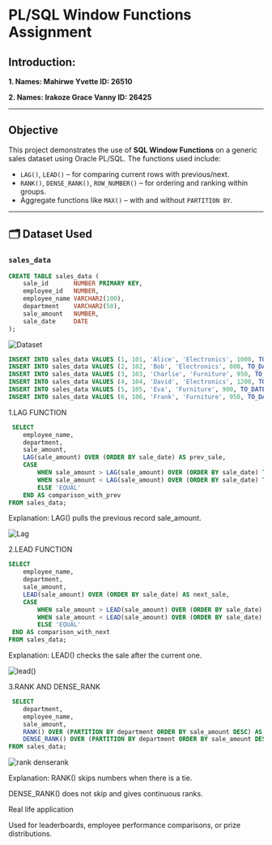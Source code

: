 #  PL/SQL Window Functions Assignment

## Introduction:


**1. Names: Mahirwe Yvette        ID: 26510**

**2. Names: Irakoze Grace Vanny   ID: 26425**

---

## Objective
This project demonstrates the use of **SQL Window Functions** on a generic sales dataset using Oracle PL/SQL. The functions used include:

- `LAG()`, `LEAD()` – for comparing current rows with previous/next.
- `RANK()`, `DENSE_RANK()`, `ROW_NUMBER()` – for ordering and ranking within groups.
- Aggregate functions like `MAX()` – with and without `PARTITION BY`.

---

## 🗂️ Dataset Used

### `sales_data`

```sql
CREATE TABLE sales_data (
    sale_id       NUMBER PRIMARY KEY,
    employee_id   NUMBER,
    employee_name VARCHAR2(100),
    department    VARCHAR2(50),
    sale_amount   NUMBER,
    sale_date     DATE
);
```

![Dataset](https://github.com/user-attachments/assets/8023c322-3d58-409e-ae69-9a411050fd0c)



```sql
INSERT INTO sales_data VALUES (1, 101, 'Alice', 'Electronics', 1000, TO_DATE('2023-01-10', 'YYYY-MM-DD'));
INSERT INTO sales_data VALUES (2, 102, 'Bob', 'Electronics', 800, TO_DATE('2023-01-12', 'YYYY-MM-DD'));
INSERT INTO sales_data VALUES (3, 103, 'Charlie', 'Furniture', 950, TO_DATE('2023-01-11', 'YYYY-MM-DD'));
INSERT INTO sales_data VALUES (4, 104, 'David', 'Electronics', 1200, TO_DATE('2023-01-15', 'YYYY-MM-DD'));
INSERT INTO sales_data VALUES (5, 105, 'Eva', 'Furniture', 900, TO_DATE('2023-01-17', 'YYYY-MM-DD'));
INSERT INTO sales_data VALUES (6, 106, 'Frank', 'Furniture', 950, TO_DATE('2023-01-20', 'YYYY-MM-DD'));

```
1.LAG FUNCTION

```sql
 SELECT 
    employee_name,
    department,
    sale_amount,
    LAG(sale_amount) OVER (ORDER BY sale_date) AS prev_sale,
    CASE 
        WHEN sale_amount > LAG(sale_amount) OVER (ORDER BY sale_date) THEN 'HIGHER'
        WHEN sale_amount < LAG(sale_amount) OVER (ORDER BY sale_date) THEN 'LOWER'
        ELSE 'EQUAL'
    END AS comparison_with_prev
FROM sales_data;
```


Explanation: 
LAG() pulls the previous record sale_amount.

![Lag](https://github.com/user-attachments/assets/e323400d-1fa3-46e1-94f2-8d6acea13a96)


2.LEAD FUNCTION

```sql
SELECT 
    employee_name,
    department,
    sale_amount,
    LEAD(sale_amount) OVER (ORDER BY sale_date) AS next_sale,
    CASE 
        WHEN sale_amount > LEAD(sale_amount) OVER (ORDER BY sale_date) THEN 'HIGHER'
        WHEN sale_amount < LEAD(sale_amount) OVER (ORDER BY sale_date) THEN 'LOWER'
        ELSE 'EQUAL'
 END AS comparison_with_next
FROM sales_data;
```
Explanation: LEAD() checks the sale after the current one.

![lead()](https://github.com/user-attachments/assets/254a9037-15fd-4e97-b008-b57141d005a3)



3.RANK AND DENSE_RANK

```sql
 SELECT 
    department,
    employee_name,
    sale_amount,
    RANK() OVER (PARTITION BY department ORDER BY sale_amount DESC) AS rank,
    DENSE_RANK() OVER (PARTITION BY department ORDER BY sale_amount DESC) AS dense_rank
FROM sales_data;
```
![rank denserank](https://github.com/user-attachments/assets/31714b2c-bc0e-4100-a213-6fefbe344ff1)


Explanation:
RANK() skips numbers when there is a tie.

DENSE_RANK() does not skip and gives continuous ranks.

Real life application

Used for leaderboards, employee performance comparisons, or prize distributions.




